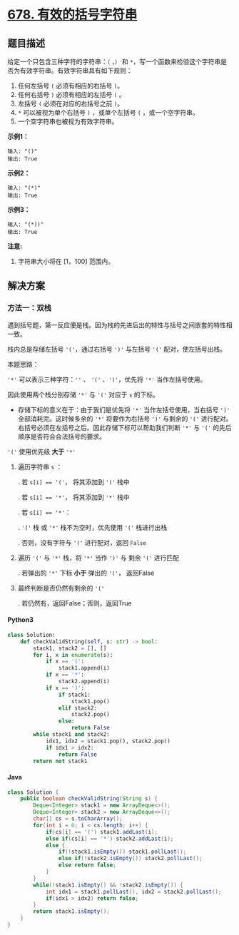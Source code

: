 # [678. 有效的括号字符串](https://leetcode.cn/problems/valid-parenthesis-string/)

## 题目描述

给定一个只包含三种字符的字符串：`（` ，`）` 和 `*`，写一个函数来检验这个字符串是否为有效字符串。有效字符串具有如下规则：

1. 任何左括号 `(` 必须有相应的右括号 `)`。
2. 任何右括号 `)` 必须有相应的左括号 `(` 。
3. 左括号 `(` 必须在对应的右括号之前 `)`。
4. `*` 可以被视为单个右括号 `)` ，或单个左括号 `(` ，或一个空字符串。
5. 一个空字符串也被视为有效字符串。

**示例1：**

```
输入: "()"
输出: True
```

**示例2：**

```
输入: "(*)"
输出: True
```

**示例3：**

```
输入: "(*))"
输出: True
```

**注意:**

1. 字符串大小将在 [1，100] 范围内。

## 解决方案

### 方法一：双栈

遇到括号题，第一反应便是栈。因为栈的先进后出的特性与括号之间嵌套的特性相一致。

栈内总是存储左括号 `'('`，通过右括号 `')'` 与左括号 `'('` 配对，使左括号出栈。

本题思路：

`'*'` 可以表示三种字符：`''` 、 `'('` 、`')'`，优先将 `'*'` 当作左括号使用。

因此使用两个栈分别存储 `'*'` 与 `'('` 对应于 `s` 的下标。

- 存储下标的意义在于：由于我们是优先将 `'*'` 当作左括号使用，当右括号 `')'` 全部消耗完。这时候多余的 `'*'` 将要作为右括号 `')'` 与剩余的 `'('` 进行配对。右括号必须在左括号之后。因此存储下标可以帮助我们判断 `'*'` 与 `'('` 的先后顺序是否符合合法括号的要求。

 `'('` 使用优先级 **大于** `'*'`

1. 遍历字符串 `s` ：
   
   . 若 `s[i] == '('`， 将其添加到 `'('` 栈中
   
   . 若 `s[i] == '*'`， 将其添加到 `'*'` 栈中
   
   . 若 `s[i] == '*'`：
     
     . `'('` 栈 或 `'*'` 栈不为空时，优先使用 `'('` 栈进行出栈
     
     . 否则，没有字符与 `'('` 进行配对，返回 `False`

2. 遍历 `'('` 与 `'*'` 栈，将 `'*'` 当作 `')'` 与 剩余 `'('` 进行匹配
   
   . 若弹出的 `'*'` 下标 **小于** 弹出的 `'('`， 返回False

3. 最终判断是否仍然有剩余的 `'('`
   
   . 若仍然有，返回False；否则，返回True

#### Python3

```python
class Solution:
    def checkValidString(self, s: str) -> bool:
        stack1, stack2 = [], []
        for i, x in enumerate(s):
            if x == '(':
                stack1.append(i)
            if x == '*':
                stack2.append(i)
            if x == ')':
                if stack1:
                    stack1.pop()
                elif stack2:
                    stack2.pop()
                else:
                    return False
        while stack1 and stack2:
            idx1, idx2 = stack1.pop(), stack2.pop()
            if idx1 > idx2:
                return False
        return not stack1
```

#### Java

```java
class Solution {
    public boolean checkValidString(String s) {
        Deque<Integer> stack1 = new ArrayDeque<>();
        Deque<Integer> stack2 = new ArrayDeque<>();
        char[] cs = s.toCharArray();
        for(int i = 0; i < cs.length; i++) {
            if(cs[i] == '(') stack1.addLast(i);
            else if(cs[i] == '*') stack2.addLast(i);
            else {
                if(!stack1.isEmpty()) stack1.pollLast();
                else if(!stack2.isEmpty()) stack2.pollLast();
                else return false;
            }
        }
        while(!stack1.isEmpty() && !stack2.isEmpty()) {
            int idx1 = stack1.pollLast(), idx2 = stack2.pollLast();
            if(idx1 > idx2) return false;
        }
        return stack1.isEmpty();
    }
}
```


